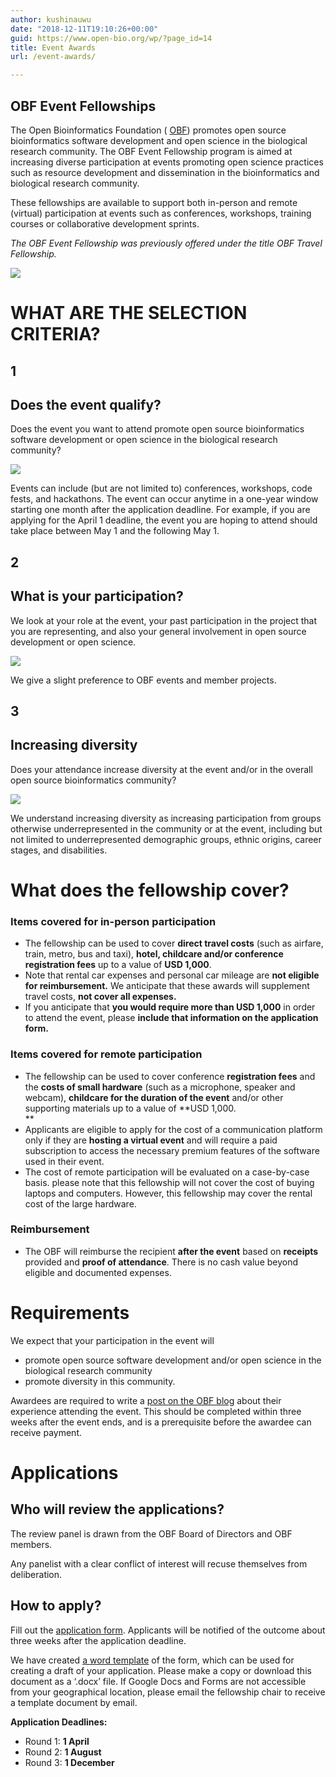 ```yaml
---
author: kushinauwu
date: "2018-12-11T19:10:26+00:00"
guid: https://www.open-bio.org/wp/?page_id=14
title: Event Awards
url: /event-awards/

---
```

## OBF Event Fellowships

The Open Bioinformatics Foundation ( [OBF](https://www.open-bio.org)) promotes open source bioinformatics software development and open science in the biological research community. The OBF Event Fellowship program is aimed at increasing diverse participation at events promoting open science practices such as resource development and dissemination in the bioinformatics and biological research community.

These fellowships are available to support both in-person and remote (virtual) participation at events such as conferences, workshops, training courses or collaborative development sprints.

_The OBF Event Fellowship was previously offered under the title OBF Travel Fellowship._

![](/obf-hugo-test/wp/wp-content/uploads/2019/02/anisha-keshavan-conf-1024x755.jpg)

# WHAT ARE THE SELECTION CRITERIA?

## 1

## Does the event qualify?

Does the event you want to attend promote open source bioinformatics software development or open science in the biological research community?

![](/obf-hugo-test/wp/wp-content/uploads/2019/01/deadline.png)

Events can include (but are not limited to) conferences, workshops, code fests, and hackathons. The event can occur anytime in a one-year window starting one month after the application deadline. For example, if you are applying for the April 1 deadline, the event you are hoping to attend should take place between May 1 and the following May 1.

## 2

## What is your participation?

We look at your role at the event, your past participation in the project that you are representing, and also your general involvement in open source development or open science.

![](/obf-hugo-test/wp/wp-content/uploads/2019/01/filter.png)

We give a slight preference to OBF events and member projects.

## 3

## Increasing diversity

Does your attendance increase diversity at the event and/or in the overall open source bioinformatics community?

![](/obf-hugo-test/wp/wp-content/uploads/2019/01/select-diversity.png)

We understand increasing diversity as increasing participation from groups otherwise underrepresented in the community or at the event, including but not limited to underrepresented demographic groups, ethnic origins, career stages, and disabilities.

# What does the fellowship cover?

### Items covered for in-person participation

- The fellowship can be used to cover **direct travel costs** (such as airfare, train, metro, bus and taxi), **hotel, childcare and/or conference registration fees** up to a value of **USD 1,000**.
- Note that rental car expenses and personal car mileage are **not eligible for reimbursement.** We anticipate that these awards will supplement travel costs, **not cover all expenses.**
- If you anticipate that **you would require more than USD 1,000** in order to attend the event, please **include that information on the application form.**

### Items covered for remote participation

- The fellowship can be used to cover conference **registration fees** and the **costs of small hardware** (such as a microphone, speaker and webcam), **childcare for the duration of the event** and/or other supporting materials up to a value of **USD 1,000.   
**
- Applicants are eligible to apply for the cost of a communication platform only if they are **hosting a virtual event** and will require a paid subscription to access the necessary premium features of the software used in their event.
- The cost of remote participation will be evaluated on a case-by-case basis. please note that this fellowship will not cover the cost of buying laptops and computers. However, this fellowship may cover the rental cost of the large hardware.

### Reimbursement

- The OBF will reimburse the recipient **after the event** based on **receipts** provided and **proof of attendance**. There is no cash value beyond eligible and documented expenses.

# Requirements

We expect that your participation in the event will

- promote open source software development and/or open science in the biological research community
- promote diversity in this community.

Awardees are required to write a [post on the OBF blog](/obf-hugo-test/category/travel-fellowship/) about their experience attending the event. This should be completed within three weeks after the event ends, and is a prerequisite before the awardee can receive payment.

# Applications

## Who will review the applications?

The review panel is drawn from the OBF Board of Directors and OBF members.

Any panelist with a clear conflict of interest will recuse themselves from deliberation.

## How to apply?

Fill out the [application form](https://forms.gle/L96UvgCGMDgye7su9). Applicants will be notified of the outcome about three weeks after the application deadline.

We have created [a word template](https://docs.google.com/document/d/11Uiw3pVWHPhv-5_Zbnkd9EqS2J3dXWm_xqt3n6V2m4Y/edit?usp=sharing) of the form, which can be used for creating a draft of your application. Please make a copy or download this document as a ‘.docx’ file. If Google Docs and Forms are not accessible from your geographical location, please email the fellowship chair to receive a template document by email.

**Application Deadlines:**

- Round 1: **1 April**
- Round 2: **1 August**
- Round 3: **1 December**
